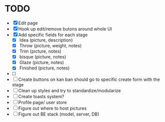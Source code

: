 # TODO

- [x] Edit page
- [x] Hook up edit/remove butons around whole UI
- [x] Add specific fields for each stage
    - [x] Idea (picture, description)
    - [x] Throw (picture, weight, notes)
    - [x] Trim (picture, notes)
    - [x] bisque (picture, notes)
    - [x] Glaze (picture, notes)
    - [x] Finished (picture, notes)
- [ ]
- [ ] Create buttons on kan ban should go to specific create form with the stage
- [ ] Clean up styles and try to standardize/modularize
- [ ] Create toasts system?
- [ ] Profile page/ user store
- [ ] Figure out where to host pictures
- [ ] Figure out BE stack (model, server, DB)
